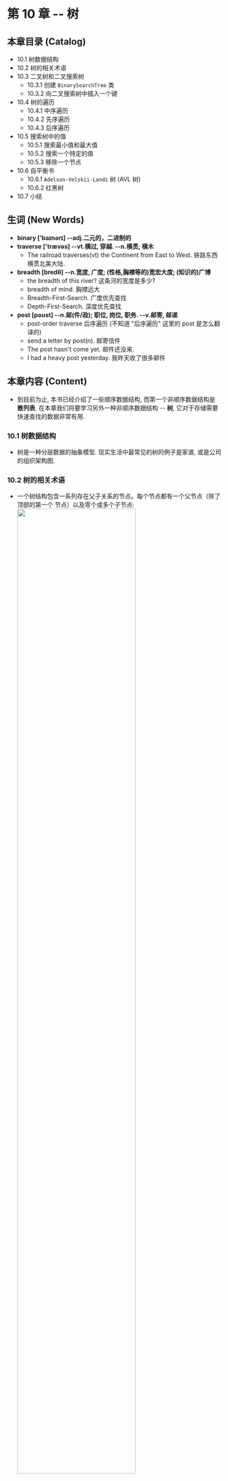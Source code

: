 # 第 10 章 -- 树

## 本章目录 (Catalog)
- 10.1 树数据结构
- 10.2 树的相关术语 
- 10.3 二叉树和二叉搜索树
    + 10.3.1 创建 `BinarySearchTree` 类
    + 10.3.2 向二叉搜索树中插入一个键
- 10.4 树的遍历
    + 10.4.1 中序遍历
    + 10.4.2 先序遍历
    + 10.4.3 后序遍历
- 10.5 搜索树中的值
    + 10.5.1 搜索最小值和最大值
    + 10.5.2 搜索一个特定的值
    + 10.5.3 移除一个节点
- 10.6 自平衡书
    + 10.6.1 `Adelson-Velskii-Landi` 树 (AVL 树)
    + 10.6.2 红黑树
- 10.7 小结



## 生词 (New Words)
- **binary ['baɪnərɪ] --adj.二元的，二进制的**
- **traverse ['trævəs] --vt.横过, 穿越. --n.横贯; 横木**
    + The railroad traverses(vt) the Continent from East to West.
      铁路东西横贯北美大陆.
- **breadth [bredθ] --n.宽度, 广度; (性格,胸襟等的)宽宏大度; (知识的)广博**
    + the breadth of this river? 这条河的宽度是多少?
    + breadth of mind. 胸襟远大
    + Breadth-First-Search. 广度优先查找
    + Depth-First-Search. 深度优先查找
- **post [pəʊst] --n.邮(件/政); 职位, 岗位, 职务. --v.邮寄, 邮递**
    + post-order traverse 后序遍历 (不知道 "后序遍历" 这里的 post 是怎么翻译的)
    + send a letter by post(n). 邮寄信件
    + The post hasn't come yet. 邮件还没来.
    + I had a heavy post yesterday. 我昨天收了很多邮件

## 本章内容 (Content)
- 到目前为止, 本书已经介绍了一些顺序数据结构, 而第一个非顺序数据结构是 **散列表**. 
  在本章我们将要学习另外一种非顺序数据结构 -- **树**, 它对于存储需要快速查找的数据非常有用.
### 10.1 树数据结构
- 树是一种分层数据的抽象模型. 现实生活中最常见的树的例子是家谱, 或是公司的组织架构图.
### 10.2 树的相关术语 
- 一个树结构包含一系列存在父子关系的节点。每个节点都有一个父节点（除了顶部的第一个
  节点）以及零个或多个子节点:  
  <img src="./images/tree.png" style="width:76%;"> 
    + 位于树顶部的节点叫作`根节点`（11）。它没有父节点。树中的每个元素都叫作节点，节点分为
      `内部节点`和 `外部节点(或: 叶节点)`。至少有一个子节点的节点称为内部节点（ 7、 5、
       9、 15、 13 和 20 是内部节点）。没有子元素的节点称为外部节点或叶节点
       ( 3、 6、 8、 10、 12、 14、 18 和 25 是叶节点)。
    + 一个节点可以有祖先和后代。一个节点（除了根节点）的祖先包括父节点、祖父节点、
      曾祖父节点等。一个节点的后代包括子节点、孙子节点、曾孙节点等。例如，节点 5 的祖先有
      节点 7 和节点 11，后代有节点 3 和节点 6。
    + 有关树的另一个术语是`子树`。子树由节点和它的后代构成。例如，节点 13、 12 和 14 构成
      了上图中树的一棵子树。
    + 节点的一个属性是**深度**，节点的深度取决于它的祖先节点的数量。比如，节点 3 有 3 个
      祖先节点（ 5、7 和 11），它的深度为 3。
    + 树的高度取决于所有节点深度的最大值。一棵树也可以被分解成层级。根节点在第 0 层，它的
      子节点在第 1 层，以此类推。上图中的树的高度为 3（最大高度已在图中表示——第 3 层）。
### 10.3 二叉树和二叉搜索树
- **二叉树**中最多只能有 2 个子节点: 一个是左侧子节点, 另一个是右侧子节点. 这个定义
  有助于我们写出高效地在树中插入, 查找和删除节点的算法. 二叉树在计算机科学中的应用非常广泛.
- **二叉搜索树 (BST)** 是二叉树的一种, 但是只允许你在左侧节点存储 (比父节点) 小的值, 
  在右侧节点存储 (比父节点) 大的值. 上一节的图中就展现了一颗二叉搜索树.  
- 10.3.1 创建 `BinarySearchTree` 类
- 10.3.2 向二叉搜索树中插入一个键

### 10.4 树的遍历
#### (1) 广度优先 (BFS: Breadth-First-Search):
+ 属于 `Level-Order 层次遍历`: 先访问离根节点最近的节点.
+ 又译作 宽度优先搜索, 或横向优先搜索, 是一种图形搜索算法. 简单的说, BFS 是
    从根节点开始, 沿着树的宽度遍历树的节点. 如果所有节点均被访问, 则算法中止. 
    广度优先搜索的实现一般采用 open-closed 表.
    <img src="./images/广度优先搜索算法的动画.gif" 
        style="width: 0%; margin-left: 0;">
+ |类别| 搜索算法|
    |:---:|:---:|
    |数据结构 | 图|
    |时间复杂读 | $O(|V| + |E|) = O(b^d)$|
    |空间复杂读 | $O(|V| + |E|) = O(b^d)$|
    |最佳解: | 是 |
    |完全性: | 是 |
+ 作法: 
    - BFS是一种盲目搜索法，目的是系统地展开并检查图中的所有节点，以找寻结果。
        换句话说，它并不考虑结果的可能地址，彻底地搜索整张图，直到找到结果为止。
        BFS并不使用经验法则算法。
    - 从算法的观点，所有因为展开节点而得到的子节点都会被加进一个先进先出的
        队列中。一般的实现里，其邻居节点尚未被检验过的节点会被放置在一个被
        称为 open 的容器中（例如队列或是链表），而被检验过的节点则被放置在
        被称为 closed 的容器中。(open-closed表)
+ 实现方法
+ 特性: 见 [Wiki](https://zh.wikipedia.org/zh-cn/%E5%B9%BF%E5%BA%A6%E4%BC%98%E5%85%88%E6%90%9C%E7%B4%A2)      
#### (2) 深度优先 (DFS: Depth-First-Search)
- 深度优先搜索算法 是一种用于遍历或搜索树或图的算法. 沿着树的深度遍历树的节点, 尽可能深的
  搜索树的分支. 当节点 v 的所在边都已被探寻过, 搜索将回溯到发现节点 v 的那条边的起始节点.
  这一过程一直进行到已发现从源节点可达的所有节点为止. 如果还存在未被发现的节点, 则选择其中
  一个作为源节点并重复以上过程, 整个进程反复进行直到所有节点都被访问为止. 属于盲目搜索.
    + 深度优先搜索是图论中的经典算法, 利用深度优先搜索算法可以产生目标图的相应拓扑排序表, 
      利用拓扑排序表可以方便的解决很多相关的图论问题, 如最大路径问题等等.
    + 因发明“深度优先搜索算法”，约翰·霍普克洛夫特与罗伯特·塔扬在1986年共同获得计算机领域
      的最高奖：图灵奖。[1]
    + 下面的更多讲解见: "深度优先搜索算法 -- Wiki"
- 10.4.1 `In-order 中序遍历`: `按从小到大的顺序遍历`
    + 中序遍历是一种以上行(xing)顺序访问 BST 所有节点的遍历方式,
      **也就是以从最小到最大的顺序访问所有节点**. 中序遍历的一种应用就是对树进行排序操作. 
      我们来看看它的实现.
      ```javascript
        inOrderTraverse(callback) {
            this.inOrderTraverseNode(this.root, callback);  // {1}
        }
      ```
      inOrderTraverse 方法接收一个回调函数作为参数。回调函数用来定义我们对遍历到的
      每个节点进行的操作（这也叫作访问者模式，要了解更多关于访问者模式的信息，请参考
      http://en.wikipedia.org/wiki/Visitor_pattern）。由于我们在 BST 中最常实现的
      算法是递归，这里使用了一个辅助方法，来接收一个节点和对应的回调函数作为参数（行{1}）。
      辅助方法如下所示。
      ```javascript
        inOrderTraverseNode(node, callback) {
            if (node != null) { // {2}
                this.inOrderTraverseNode(node.left, callback);  // {3}
                callback(node.key); // {4}
                this.inOrderTraverseNode(node.right, callback); // {5}
            }
        }
      ```
      要通过中序遍历的方法遍历一棵树，首先要检查以参数形式传入的节点是否为 null
      (行{2}——这就是停止递归继续执行的判断条件，即递归算法的基线条件)。  
      然后，递归调用相同的函数来访问左侧子节点（行{3}）。接着对根节点（行{4}）进行一些
      操作（ callback），然后再访问右侧子节点（行{5}）。  
      我们试着在之前展示的树上执行下面的方法.  
      ```javascript
        const printNode = (value) => console.log(value);    // {6}
        tree.inOrderTraverse(printNode);    // {7}
      ```
      首先, 需要创建一个回调函数 (行 {6}). 我们要做的, 是在浏览器的控制台上输出节点的值.
      然后, 调用 inOrderTraverse 方法并将回调函数作为参数传入 (行 {7}). 当执行上面的  
      <img src="./images/in-order-traverse.png" style="width:90%;">
- 10.4.2 `Pre-order 前(先)序遍历`: `先访问根再访问子, 一级一级往下遍历.`
    + 先序遍历是以**优先于后代节点的顺序访问每个节点**. 先序遍历的一种应用是打印
      一个结构化的文档.    
      <img src="./images/pre-order-traverse.png" style="width:90%;">
- 10.4.3 `Post-order 后序遍历`: `先访问节点的后代节点, 再访问节点本身.`
    + 后序遍历则是优先访问节点的后代节点, 再访问节点本身.  
      <img src="./images/post-order-traverse.png" style="width:90%;">

### 10.5 搜索树中的值
- 10.5.1 搜索最小值和最大值
- 10.5.2 搜索一个特定的值
- 10.5.3 移除一个节点

### 10.6 自平衡树 (平衡二叉树)
- 10.6.1 `Adelson-Velskii-Landi` 树 (AVL 树)
    + Wiki: 在计算机科学中, `AVL树` 是最早被发明的自平衡二叉查找树. 在 AVL 树中, 
      `任一节点对应的 2 棵子树的最大高度差为 1`, 因此它也被称为 高度平衡树. 查找, 插入
      和删除在平均和最坏情况下的时间复杂度都是 $O(\log{n})$. 增加和删除元素的操作则可能
      需要借由一次或多次树旋转, 以实现树的重新平衡. AVL 树得名与它的发明者 
      G.M.Adelson-Velsky 和 Evgenii Landis, 他们在 1962 年的论文 
     《An algorithm for the organization of information》中公开了这一数据结构.
- 10.6.2 `红黑树 (Red-Black-Tree)`
    + 什么是红黑树? 
        - A: 和 AVL 树一样, 红黑树也是一种**自平衡二叉搜索树**.
            + (1) 对 AVL 树插入和移除节点可能会造成旋转, 所以我们需要一个包含多次插入和
              删除的自平衡树, 红黑树是比较好的选择.
            + (2) 如果插入和删除频率较低 (即: 更需要多次进行搜索操作), 那么 AVL 树比
              红黑树更好.
            + Tip: 从上面 2 点可以看出 **AVL树更适合搜索操作, 红黑树更适合插入和删除操作**
    + 红黑树有什么特性?
        - (1) 节点是红色或黑色.
        - (2) 根节点是黑色.    
        - (3) 每个叶子节点都是黑色的空节点 (NIL 节点).
        - (4) 每个红色节点的 2 个子节点都是黑色. (从每个叶子到根的所有路径上不能有 2 个
          连续的红色节点)
        - (5) 从任一节点到其每个叶子的所有路径都包含相同数目的黑色节点. (从给定的节点到
          它的后代节点 (Null 叶节点)的所有路径包含相同数量的黑色节点)
    + Tip: [关于红黑树的详细讲解见此文章](https://juejin.im/post/5a27c6946fb9a04509096248)



### 10.7 小结



## 来源 -- 详解什么是平衡二叉树(AVL) 
- [原文](https://www.cxyxiaowu.com/1663.html)
### 6. AVL 树的 4 种插入节点方式:
- 假设一颗 AVL 树的某个节点为 A (暂定为 "根节点"), 有 4 种操作会使 A 的左右子树高度差
  大于 1, 从而破坏了原有 AVL 树的平衡性. 平衡二叉树插入节点的情况分为以下 4 种:
    + | 插入方式 | 描述 | 旋转方式 |
      |:---:|:---:|:---:|
      | LL | 在 A 的 **左子树节点** 的左子树上插入节点而破坏平衡 | 右旋转|
      | RR | 在 A 的 **右子树节点** 的右子树上插入节点而破坏平衡 |左旋转|
      | LR | 在 A 的 **左子树节点** 的右子树上插入节点而破坏平衡 |先左旋后右旋|
      | RL | 在 A 的 **右子树节点** 的左子树上插入节点而破坏平衡 |先右旋后左旋|
